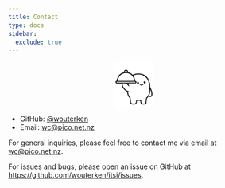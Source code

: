 ```yaml
---
title: Contact
type: docs
sidebar:
  exclude: true
---
```

<img src="../itsi-server-100.png" alt="image itsi" width="80px" style="display: block; margin-left: auto; margin-right: auto;">

*	GitHub: [@wouterken](https://github.com/wouterken/)
*	Email: [wc@pico.net.nz](mailto:wc@pico.net.nz)

For general inquiries, please feel free to contact me via email at wc@pico.net.nz.

For issues and bugs, please open an issue on GitHub at https://github.com/wouterken/itsi/issues.
